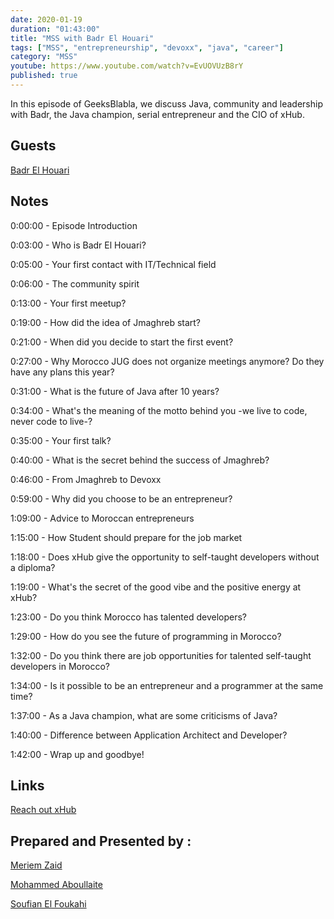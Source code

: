 ```yaml
---
date: 2020-01-19
duration: "01:43:00"
title: "MSS with Badr El Houari"
tags: ["MSS", "entrepreneurship", "devoxx", "java", "career"]
category: "MSS"
youtube: https://www.youtube.com/watch?v=EvUOVUzB8rY
published: true
---
```


In this episode of GeeksBlabla, we discuss Java, community and leadership with Badr, the Java champion, serial entrepreneur and the CIO of xHub.

## Guests

[Badr El Houari](https://twitter.com/badrelhouari)

## Notes

0:00:00 - Episode Introduction

0:03:00 - Who is Badr El Houari?

0:05:00 - Your first contact with IT/Technical field

0:06:00 - The community spirit

0:13:00 - Your first meetup?

0:19:00 - How did the idea of Jmaghreb start?

0:21:00 - When did you decide to start the first event?

0:27:00 - Why Morocco JUG does not organize meetings anymore? Do they have any plans this year?

0:31:00 - What is the future of Java after 10 years?

0:34:00 - What's the meaning of the motto behind you -we live to code, never code to live-?

0:35:00 - Your first talk?

0:40:00 - What is the secret behind the success of Jmaghreb?

0:46:00 - From Jmaghreb to Devoxx

0:59:00 - Why did you choose to be an entrepreneur?

1:09:00 - Advice to Moroccan entrepreneurs

1:15:00 - How Student should prepare for the job market

1:18:00 - Does xHub give the opportunity to self-taught developers without a diploma?

1:19:00 - What's the secret of the good vibe and the positive energy at xHub?

1:23:00 - Do you think Morocco has talented developers?

1:29:00 - How do you see the future of programming in Morocco?

1:32:00 - Do you think there are job opportunities for talented self-taught developers in Morocco?

1:34:00 - Is it possible to be an entrepreneur and a programmer at the same time?

1:37:00 - As a Java champion, what are some criticisms of Java?

1:40:00 - Difference between Application Architect and Developer?

1:42:00 - Wrap up and goodbye!

## Links

[Reach out xHub](https://x-hub.io/contact/)

## Prepared and Presented by :

[Meriem Zaid](https://www.facebook.com/MeriemZaid/)

[Mohammed Aboullaite](https://www.facebook.com/aboullaite)

[Soufian El Foukahi](https://twitter.com/soufianelf/)
